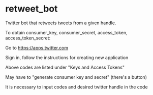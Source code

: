 # retweet_bot
Twitter bot that retweets tweets from a given handle.


To obtain consumer_key, consumer_secret, access_token, access_token_secret:

Go to https://apps.twitter.com

Sign in, follow the instructions for creating new application

Above codes are listed under "Keys and Access Tokens"

May have to "generate consumer key and secret" (there's a button)


It is necessary to input codes and desired twitter handle in the code
